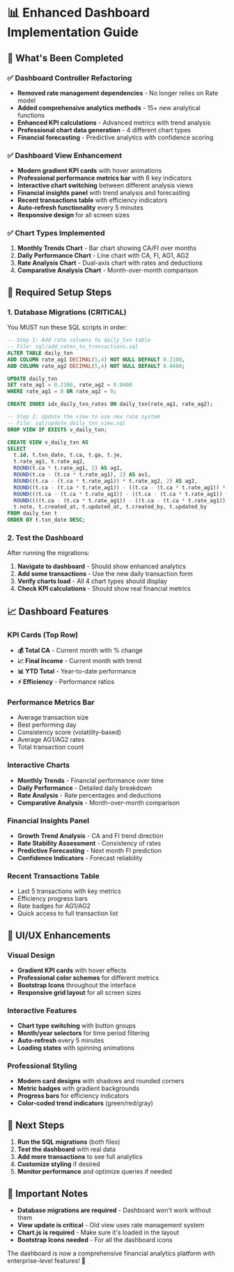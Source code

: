 # 📊 Enhanced Dashboard Implementation Guide

## 🚀 What's Been Completed

### ✅ Dashboard Controller Refactoring
- **Removed rate management dependencies** - No longer relies on Rate model
- **Added comprehensive analytics methods** - 15+ new analytical functions
- **Enhanced KPI calculations** - Advanced metrics with trend analysis
- **Professional chart data generation** - 4 different chart types
- **Financial forecasting** - Predictive analytics with confidence scoring

### ✅ Dashboard View Enhancement
- **Modern gradient KPI cards** with hover animations
- **Professional performance metrics bar** with 6 key indicators
- **Interactive chart switching** between different analysis views
- **Financial insights panel** with trend analysis and forecasting
- **Recent transactions table** with efficiency indicators
- **Auto-refresh functionality** every 5 minutes
- **Responsive design** for all screen sizes

### ✅ Chart Types Implemented
1. **Monthly Trends Chart** - Bar chart showing CA/FI over months
2. **Daily Performance Chart** - Line chart with CA, FI, AG1, AG2
3. **Rate Analysis Chart** - Dual-axis chart with rates and deductions
4. **Comparative Analysis Chart** - Month-over-month comparison

## 🔧 Required Setup Steps

### 1. Database Migrations (CRITICAL)
You MUST run these SQL scripts in order:

```sql
-- Step 1: Add rate columns to daily_txn table
-- File: sql/add_rates_to_transactions.sql
ALTER TABLE daily_txn 
ADD COLUMN rate_ag1 DECIMAL(5,4) NOT NULL DEFAULT 0.2100,
ADD COLUMN rate_ag2 DECIMAL(5,4) NOT NULL DEFAULT 0.0400;

UPDATE daily_txn 
SET rate_ag1 = 0.2100, rate_ag2 = 0.0400 
WHERE rate_ag1 = 0 OR rate_ag2 = 0;

CREATE INDEX idx_daily_txn_rates ON daily_txn(rate_ag1, rate_ag2);
```

```sql
-- Step 2: Update the view to use new rate system
-- File: sql/update_daily_txn_view.sql
DROP VIEW IF EXISTS v_daily_txn;

CREATE VIEW v_daily_txn AS
SELECT
  t.id, t.txn_date, t.ca, t.ga, t.je,
  t.rate_ag1, t.rate_ag2,
  ROUND(t.ca * t.rate_ag1, 2) AS ag1,
  ROUND(t.ca - (t.ca * t.rate_ag1), 2) AS av1,
  ROUND((t.ca - (t.ca * t.rate_ag1)) * t.rate_ag2, 2) AS ag2,
  ROUND((t.ca - (t.ca * t.rate_ag1)) - ((t.ca - (t.ca * t.rate_ag1)) * t.rate_ag2), 2) AS av2,
  ROUND(((t.ca - (t.ca * t.rate_ag1)) - ((t.ca - (t.ca * t.rate_ag1)) * t.rate_ag2)) - t.ga, 2) AS re,
  ROUND((((t.ca - (t.ca * t.rate_ag1)) - ((t.ca - (t.ca * t.rate_ag1)) * t.rate_ag2)) - t.ga) - t.je, 2) AS fi,
  t.note, t.created_at, t.updated_at, t.created_by, t.updated_by
FROM daily_txn t
ORDER BY t.txn_date DESC;
```

### 2. Test the Dashboard
After running the migrations:
1. **Navigate to dashboard** - Should show enhanced analytics
2. **Add some transactions** - Use the new daily transaction form
3. **Verify charts load** - All 4 chart types should display
4. **Check KPI calculations** - Should show real financial metrics

## 📈 Dashboard Features

### KPI Cards (Top Row)
- **💰 Total CA** - Current month with % change
- **📈 Final Income** - Current month with trend
- **📊 YTD Total** - Year-to-date performance
- **⚡ Efficiency** - Performance ratios

### Performance Metrics Bar
- Average transaction size
- Best performing day
- Consistency score (volatility-based)
- Average AG1/AG2 rates
- Total transaction count

### Interactive Charts
- **Monthly Trends** - Financial performance over time
- **Daily Performance** - Detailed daily breakdown
- **Rate Analysis** - Rate percentages and deductions
- **Comparative Analysis** - Month-over-month comparison

### Financial Insights Panel
- **Growth Trend Analysis** - CA and FI trend direction
- **Rate Stability Assessment** - Consistency of rates
- **Predictive Forecasting** - Next month FI prediction
- **Confidence Indicators** - Forecast reliability

### Recent Transactions Table
- Last 5 transactions with key metrics
- Efficiency progress bars
- Rate badges for AG1/AG2
- Quick access to full transaction list

## 🎨 UI/UX Enhancements

### Visual Design
- **Gradient KPI cards** with hover effects
- **Professional color schemes** for different metrics
- **Bootstrap Icons** throughout the interface
- **Responsive grid layout** for all screen sizes

### Interactive Features
- **Chart type switching** with button groups
- **Month/year selectors** for time period filtering
- **Auto-refresh** every 5 minutes
- **Loading states** with spinning animations

### Professional Styling
- **Modern card designs** with shadows and rounded corners
- **Metric badges** with gradient backgrounds
- **Progress bars** for efficiency indicators
- **Color-coded trend indicators** (green/red/gray)

## 🔄 Next Steps

1. **Run the SQL migrations** (both files)
2. **Test the dashboard** with real data
3. **Add more transactions** to see full analytics
4. **Customize styling** if desired
5. **Monitor performance** and optimize queries if needed

## 🚨 Important Notes

- **Database migrations are required** - Dashboard won't work without them
- **View update is critical** - Old view uses rate management system
- **Chart.js is required** - Make sure it's loaded in the layout
- **Bootstrap Icons needed** - For all the dashboard icons

The dashboard is now a comprehensive financial analytics platform with enterprise-level features! 🎉
